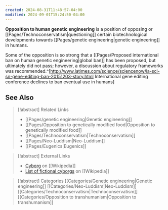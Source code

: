 ```yaml
---
created: 2024-08-31T11:48:57-04:00
modified: 2024-09-01T15:24:50-04:00
---
```

**Opposition to human genetic engineering** is a position of opposing or [[Pages/Technoconservatism|questioning]] certain biotechnological developments towards [[Pages/genetic engineering|genetic engineering]] in humans.

Some of the opposition is so strong that a [[Pages/Proposed international ban on human genetic engineering|global ban]] has been proposed, but ultimately did not pass; however, a discussion about regulatory frameworks was recommended.^<ref>[http://www.latimes.com/science/sciencenow/la-sci-sn-gene-editing-ban-20151203-story.html International gene editing conference declines to ban eventual use in humans]</ref>

## See Also
> [!abstract] Related Links
> - [[Pages/genetic engineering|Genetic engineering]]
> - [[Pages/Opposition to genetically modified food|Opposition to genetically modified food]]
> - [[Pages/Technoconservatism|Technoconservatism]]
> - [[Pages/Neo-Luddism|Neo-Luddism]]
> - [[Pages/Eugenics|Eugenics]]

> [!abstract] External Links
> - [Cyborg](https://en.wikipedia.org/wiki/Cyborg "wikipedia:Cyborg") on [[Wikipedia]]
> - [List of fictional cyborgs](https://en.wikipedia.org/wiki/List_of_fictional_cyborgs "wikipedia:List of fictional cyborgs") on [[Wikipedia]]

> [!abstract] Categories
> [[Categories/Genetic engineering|Genetic engineering]] [[Categories/Neo-Luddism|Neo-Luddism]] [[Categories/Technoconservatism|Technoconservatism]] [[Categories/Opposition to transhumanism|Opposition to transhumanism]]